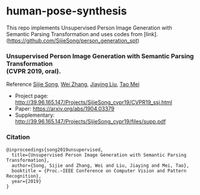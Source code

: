 # human-pose-synthesis
This repo implements Unsupervised Person Image Generation with Semantic Parsing Transformation and uses codes from [link].(https://github.com/SijieSong/person_generation_spt)

### Unsupervised Person Image Generation with Semantic Parsing Transformation <br>(CVPR 2019, oral).
Reference
[Sijie Song](https://sijiesong.github.io/), [Wei Zhang](https://wzhang34.github.io/), [Jiaying Liu](http://icst.pku.edu.cn/struct/people/liujiaying.html), [Tao Mei](https://taomei.me/)

* Project page: http://39.96.165.147/Projects/SijieSong_cvpr19/CVPR19_ssj.html
* Paper: https://arxiv.org/abs/1904.03379
* Supplementary: http://39.96.165.147/Projects/SijieSong_cvpr19/files/supp.pdf

### Citation
```
@inproceedings{song2019unsupervised,
  title={Unsupervised Person Image Generation with Semantic Parsing Transformation},
  author={Song, Sijie and Zhang, Wei and Liu, Jiaying and Mei, Tao},
  booktitle = {Proc.~IEEE Conference on Computer Vision and Pattern Recognition},
  year={2019}
}
```
